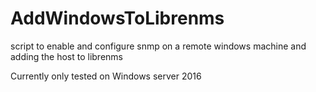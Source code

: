 # AddWindowsToLibrenms
script to enable and configure snmp on a remote  windows machine and adding the host to librenms 

Currently only tested on Windows server 2016
